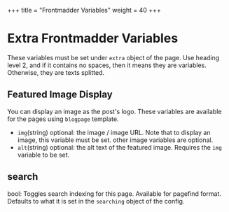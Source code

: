 +++
title = "Frontmadder Variables"
weight = 40
+++
# Extra Frontmadder Variables
These variables must be set under `extra` object of the page. Use heading level 2, and if it contains no spaces, then it means they are variables. Otherwise, they are texts splitted.

## Featured Image Display
You can display an image as the post's logo. These variables are available for the pages using `blogpage` template.
- `img`(string) optional: the image / image URL. Note that to display an image, this variable must be set. other image variables are optional.
- `alt`(string) optional: the alt text of the featured image. Requires the `img` variable to be set.

## search
bool: Toggles search indexing for this page. Available for pagefind format. Defaults to what it is set in the `searching` object of the config.
